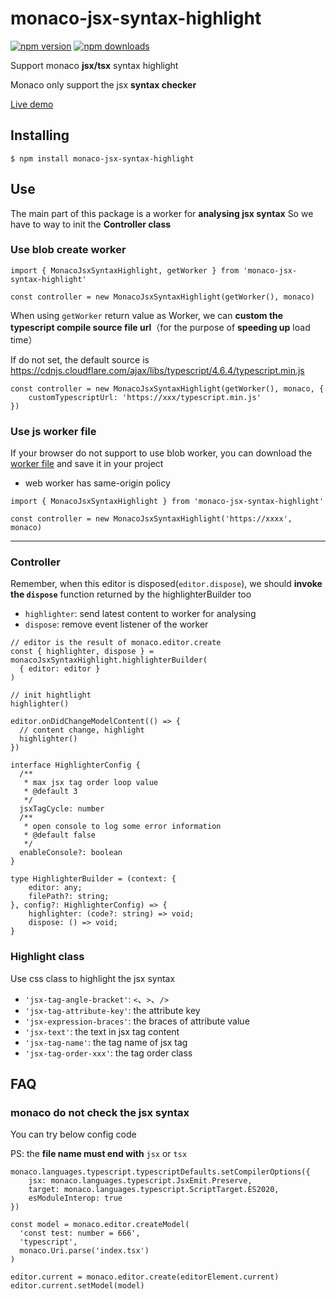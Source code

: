 # monaco-jsx-syntax-highlight

[![npm version](https://img.shields.io/npm/v/monaco-jsx-syntax-highlight.svg)](https://www.npmjs.com/package/monaco-jsx-highlighter)
[![npm downloads](https://img.shields.io/npm/dm/monaco-jsx-syntax-highlight.svg)](https://www.npmjs.com/package/monaco-jsx-highlighter)

Support monaco **jsx/tsx** syntax highlight

Monaco only support the jsx **syntax checker**

[Live demo](https://codesandbox.io/s/momaco-jsx-tsx-highlight-mp1sby)

## Installing

```shell
$ npm install monaco-jsx-syntax-highlight
```

## Use

The main part of this package is a worker for **analysing jsx syntax**
So we have to way to init the **Controller class**

### Use blob create worker

```tsx
import { MonacoJsxSyntaxHighlight, getWorker } from 'monaco-jsx-syntax-highlight'

const controller = new MonacoJsxSyntaxHighlight(getWorker(), monaco)
```

When using `getWorker` return value as Worker, we can **custom the typescript compile source file url**（for the purpose of **speeding up** load time）

If do not set, the default source is https://cdnjs.cloudflare.com/ajax/libs/typescript/4.6.4/typescript.min.js

```tsx
const controller = new MonacoJsxSyntaxHighlight(getWorker(), monaco, {
    customTypescriptUrl: 'https://xxx/typescript.min.js'
})
```

### Use js worker file

If your browser do not support to use blob worker, you can download the [worker file](https://github.com/x-glorious/monaco-jsx-syntax-highlight/releases) and save it in your project

- web worker has same-origin policy

```tsx
import { MonacoJsxSyntaxHighlight } from 'monaco-jsx-syntax-highlight'

const controller = new MonacoJsxSyntaxHighlight('https://xxxx', monaco)
```

---

### Controller

Remember, when this editor is disposed(`editor.dispose`), we should **invoke the `dispose`** function returned by the highlighterBuilder too

- `highlighter`: send latest content to worker for analysing
- `dispose`: remove event listener of the worker

```tsx
// editor is the result of monaco.editor.create
const { highlighter, dispose } = monacoJsxSyntaxHighlight.highlighterBuilder(
  { editor: editor }
)

// init hightlight
highlighter()

editor.onDidChangeModelContent(() => {
  // content change, highlight
  highlighter()
})
```

```tsx
interface HighlighterConfig {
  /**
   * max jsx tag order loop value
   * @default 3
   */
  jsxTagCycle: number
  /**
   * open console to log some error information
   * @default false
   */
  enableConsole?: boolean
}

type HighlighterBuilder = (context: {
    editor: any;
    filePath?: string;
}, config?: HighlighterConfig) => {
    highlighter: (code?: string) => void;
    dispose: () => void;
}
```

### Highlight class

Use css class to highlight the jsx syntax

- `'jsx-tag-angle-bracket'`: `<`、`>`、`/>`
- `'jsx-tag-attribute-key'`: the attribute key
- `'jsx-expression-braces'`: the braces of attribute value
- `'jsx-text'`: the text in jsx tag content
- `'jsx-tag-name'`: the tag name of jsx tag
- `'jsx-tag-order-xxx'`: the tag order class

## FAQ

### monaco do not **check** the jsx syntax

You can try below config code

PS: the **file name must end with** `jsx` or `tsx`

```tsx
monaco.languages.typescript.typescriptDefaults.setCompilerOptions({
    jsx: monaco.languages.typescript.JsxEmit.Preserve,
    target: monaco.languages.typescript.ScriptTarget.ES2020,
    esModuleInterop: true
})

const model = monaco.editor.createModel(
  'const test: number = 666',
  'typescript',
  monaco.Uri.parse('index.tsx')
)

editor.current = monaco.editor.create(editorElement.current)
editor.current.setModel(model)
```
